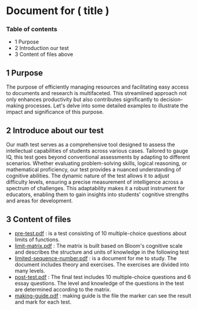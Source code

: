 # Document for ( title )
### Table of contents
- 1 Purpose
- 2 Introduction our test
- 3 Content of files above

## 1 Purpose 
   The purpose of efficiently managing resources and facilitating easy access to documents and research is multifaceted. 
This streamlined approach not only enhances productivity but also contributes significantly to decision-making processes.
 Let's delve into some detailed examples to illustrate the impact and significance of this purpose.
## 2 Introduce about our test
   Our math test serves as a comprehensive tool designed to assess the intellectual capabilities of students across various cases. Tailored to gauge IQ, this test goes beyond conventional assessments by adapting to different scenarios. Whether evaluating problem-solving skills, logical reasoning, or mathematical proficiency, our test provides a nuanced understanding of cognitive abilities. The dynamic nature of the test allows it to adjust difficulty levels, ensuring a precise measurement of intelligence across a spectrum of challenges. This adaptability makes it a robust instrument for educators, enabling them to gain insights into students' cognitive strengths and areas for development.
## 3 Content of files
- [pre-test.pdf](https://github.com/Kane-Nguyen/document-for-research/blob/main/pre-test.pdf) : is a test consisting of 10 multiple-choice questions about limits of functions.
- [limit-matrix.pdf](https://github.com/Kane-Nguyen/document-for-research/blob/main/limit-matrix.pdf) : The matrix is ​​built based on Bloom's cognitive scale and describes the structure and units of knowledge in the following test
- [limited-sequence-number.pdf](https://github.com/Kane-Nguyen/document-for-research/blob/main/limited-sequence-number.pdf) : is a document for me to study. The document includes theory and exercises. The exercises are divided into many levels.
- [post-test.pdf](https://github.com/Kane-Nguyen/document-for-research/blob/main/post-test.pdf) : The final test includes 10 multiple-choice questions and 6 essay questions. The level and knowledge of the questions in the test are determined according to the matrix.
- [making-guide.pdf](https://github.com/Kane-Nguyen/document-for-research/blob/main/making-guide.pdf) : making guide is the file the marker can see the result and mark for each test.
